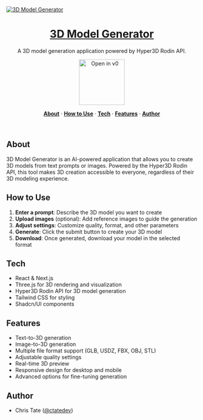 <a href="https://v0.dev/community/3-d-model-generator-powered-by-hyper3-d-rodin-bTIhXEOJa8w">
  <img alt="3D Model Generator" src="https://hebbkx1anhila5yf.public.blob.vercel-storage.com/ss3-WrQOPkN8S95aSRruDF4fqnOc19oYGy.png">
  <h1 align="center">3D Model Generator</h1>
</a>

<p align="center">
  A 3D model generation application powered by Hyper3D Rodin API.
</p>

<p align="center">
  <a href="https://v0.dev/community/3-d-model-generator-powered-by-hyper3-d-rodin-bTIhXEOJa8w">
    <img src="https://hebbkx1anhila5yf.public.blob.vercel-storage.com/open-in-v0-button-ZKuXSWof756tbZD6vq9OV8Xq5pZS66.svg" alt="Open in v0" width="120" />
  </a>
</p>

<p align="center">
  <a href="#about"><strong>About</strong></a> ·
  <a href="#how-to-use"><strong>How to Use</strong></a> ·
  <a href="#tech"><strong>Tech</strong></a> ·
  <a href="#features"><strong>Features</strong></a> ·
  <a href="#author"><strong>Author</strong></a>
</p>
<br/>

## About

3D Model Generator is an AI-powered application that allows you to create 3D models from text prompts or images. Powered by the Hyper3D Rodin API, this tool makes 3D creation accessible to everyone, regardless of their 3D modeling experience.

## How to Use

1. **Enter a prompt**: Describe the 3D model you want to create
2. **Upload images** (optional): Add reference images to guide the generation
3. **Adjust settings**: Customize quality, format, and other parameters
4. **Generate**: Click the submit button to create your 3D model
5. **Download**: Once generated, download your model in the selected format

## Tech

- React & Next.js
- Three.js for 3D rendering and visualization
- Hyper3D Rodin API for 3D model generation
- Tailwind CSS for styling
- Shadcn/UI components

## Features

- Text-to-3D generation
- Image-to-3D generation
- Multiple file format support (GLB, USDZ, FBX, OBJ, STL)
- Adjustable quality settings
- Real-time 3D preview
- Responsive design for desktop and mobile
- Advanced options for fine-tuning generation

## Author

- Chris Tate ([@ctatedev](https://x.com/ctatedev))
